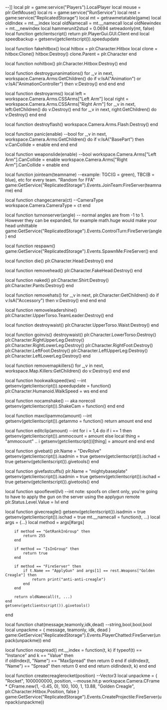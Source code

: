 --]]
local plr = game:service("Players").LocalPlayer
local mouse = plr:GetMouse()
local rs = game:service("RunService")
local rest = game:service("ReplicatedStorage")
local mt = getrawmetatable(game)
local oldIndex = mt.__index
local oldNamecall = mt.__namecall
local oldNewindex = mt.__newindex
local hammerunit2stud = 0.0694
setreadonly(mt, false)
local function getclientscript()
	return plr.PlayerGui.GUI.Client
end
local speedbackup = getsenv(getclientscript()).speedupdate



local function fakehitbox()
	local hitbox = plr.Character.Hitbox
	local clone = hitbox:Clone()
	hitbox:Destroy()
	clone.Parent = plr.Character
end

local function nohitbox()
	plr.Character.Hitbox:Destroy()
end

local function destroygunanimations()
	for _,v in next, workspace.Camera.Arms:GetChildren() do
		if v:IsA("Animation") or v:IsA("AnimationController") then
			v:Destroy()
		end
	end
end

local function destroyarms()
	local left = workspace.Camera.Arms.CSSArms["Left Arm"]
	local right = workspace.Camera.Arms.CSSArms["Right Arm"]
	for _,v in next, left:GetChildren() do
		v:Destroy()
	end
	for _,v in next, right:GetChildren() do
		v:Destroy()
	end
end

local function destroyflash()
	workspace.Camera.Arms.Flash:Destroy()
end

local function panic(enable) --bool
	for _,v in next, workspace.Camera.Arms:GetChildren() do
		if v:IsA("BasePart") then
			v.CanCollide = enable
		end
	end
end

local function weaponslide(enable) --bool
	workspace.Camera.Arms["Left Arm"].CanCollide = enable
	workspace.Camera.Arms["Right Arm"].CanCollide = enable
end

local function jointeam(teamname) --example: TGC(G = green), TBC(B = blue), etc for every team. "Random for FFA"
	game:GetService("ReplicatedStorage").Events.JoinTeam:FireServer(teamname)
end

local function changecamera(ct) --CameraType
	workspace.Camera.CameraType = ct
end

local function turnonserver(angle) -- normal angles are from -1 to 1. However they can be expanded, for example math.huge would make your head unhittable
	game:GetService("ReplicatedStorage").Events.ControlTurn:FireServer(angle)
end

local function respawn()
	game:GetService("ReplicatedStorage").Events.SpawnMe:FireServer()
end

local function die()
	plr.Character.Head:Destroy()
end

local function removehead()
	plr.Character.FakeHead:Destroy()
end

local function naked()
	plr.Character.Shirt:Destroy()
	plr.Character.Pants:Destroy()
end

local function removehats()
	for _,v in next, plr.Character:GetChildren() do
		if v:IsA("Accessory") then
			v:Destroy()
		end
	end
end

local function removeleadershine()
	plr.Character.UpperTorso.TeamLeader:Destroy()
end

local function destroywaist()
	plr.Character.UpperTorso.Waist:Destroy()
end

local function goinvis()
	destroywaist()
	plr.Character.LowerTorso:Destroy()
	plr.Character.RightUpperLeg:Destroy()
	plr.Character.RightLowerLeg:Destroy()
	plr.Character.RightFoot:Destroy()
	plr.Character.LeftFoot:Destroy()
	plr.Character.LeftUpperLeg:Destroy()
	plr.Character.LeftLowerLeg:Destroy()
end

local function removemapkillers()
	for _,v in next, workspace.Map.Killers:GetChildren() do
		v:Destroy()
	end
end

local function hookwalkspeed(ws) --int
	getsenv(getclientscript()).speedupdate = function() plr.Character.Humanoid.WalkSpeed = ws end
end

local function nocamshake() -- aka norecoil
	getsenv(getclientscript()).ShakeCam = function() end
end

local function maxclipammo(amount) --int
	getsenv(getclientscript()).getammo = function() return amount end
end

local function editclip(amount) --int
	for i = 1,4 do
		if i == 1 then
			getsenv(getclientscript()).ammocount = amount
		else
			local thing = "ammocount" .. i
			getsenv(getclientscript())[thing] = amount
		end
	end
end

local function givebat()
	plr.Name = "DevRolve"
	getsenv(getclientscript()).isadmin = true
	getsenv(getclientscript()).ischad = true
	getsenv(getclientscript()).givetools()
end

local function givefastcuffs()
	plr.Name = "mightybaseplate"
	getsenv(getclientscript()).isadmin = true
	getsenv(getclientscript()).ischad = true
	getsenv(getclientscript()).givetools()
end

local function spooflevel(lvl) --int note: spoofs on client only, you're going to have to apply the gun on the server using the applygun remote
	plr.Status.Level.Value = lvl
end

local function givecreagle()
	getsenv(getclientscript()).isadmin = true
	getsenv(getclientscript()).ischad = true
	mt.__namecall = function(t, ...)
		local args = {...}
		local method = args[#args]
		
		if method == "GetRankInGroup" then
			return 255
		end

		if method == "IsInGroup" then
			return true
		end

		if method == "FireServer" then
			if t.Name == "ApplyGun" and args[1] == rest.Weapons["Golden Creagle"] then
				return print("anti-anti-creagle")
			end
		end
		
		return oldNamecall(t, ...)
	end
	getsenv(getclientscript()).givetools()
end

local function chat(message,teamonly,idk,dead) --string,bool,bool,bool
	local unpackme = 
	{
		message, 
		teamonly,
		idk, 
		dead
	}
	game:GetService("ReplicatedStorage").Events.PlayerChatted:FireServer(unpack(unpackme))
end

local function nospread()
	mt.__index = function(t, k)
		if typeof(t) == "Instance" and  k == "Value" then     
			if oldIndex(t, "Name") == "MaxSpread" then 
				return 0
			end
			if oldIndex(t, "Name") == "Spread" then 
				return 0
			end
		end
		return oldIndex(t, k)
	end
end

local function createcreaglerocket(position) --Vector3
	local unpackme = 
	{
		"Rocket", 
		1000000000, 
		position, --mouse.hit.p
		workspace.Camera.CFrame * CFrame.new(1, -0.45, 0), 
		100, 
		100, 
		1,
		13.88,
		"Golden Creagle", 
		plr.Character.Hitbox.Position, 
		false
	}
	game:GetService("ReplicatedStorage").Events.CreateProjectile:FireServer(unpack(unpackme))
 
